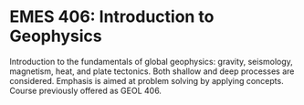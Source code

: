# EMES 406: Introduction to Geophysics

Introduction to the fundamentals of global geophysics: gravity, seismology, magnetism, heat, and plate tectonics. Both shallow and deep processes are considered. Emphasis is aimed at problem solving by applying concepts. Course previously offered as GEOL 406.